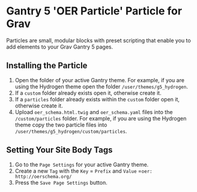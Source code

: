 # Gantry 5 'OER Particle' Particle for Grav

Particles are small, modular blocks with preset scripting that enable you to add elements to your Grav Gantry 5 pages.

## Installing the Particle

1. Open the folder of your active Gantry theme. For example, if you are using the Hydrogen theme open the folder `/user/themes/g5_hydrogen`.
2. If a `custom` folder already exists open it, otherwise create it.
3. If a `particles` folder already exists within the `custom` folder open it, otherwise create it.
4. Upload `oer_schema.html.twig` and `oer_schema.yaml` files into the `/custom/particles` folder. For example, if you are using the Hydrogen theme copy the two particle files into `/user/themes/g5_hydrogen/custom/particles`.

## Setting Your Site Body Tags

1. Go to the `Page Settings` for your active Gantry theme.
2. Create a new `Tag` with the `Key` = `Prefix` and `Value` =`oer: http://oerschema.org/`
3. Press the `Save Page Settings` button.
